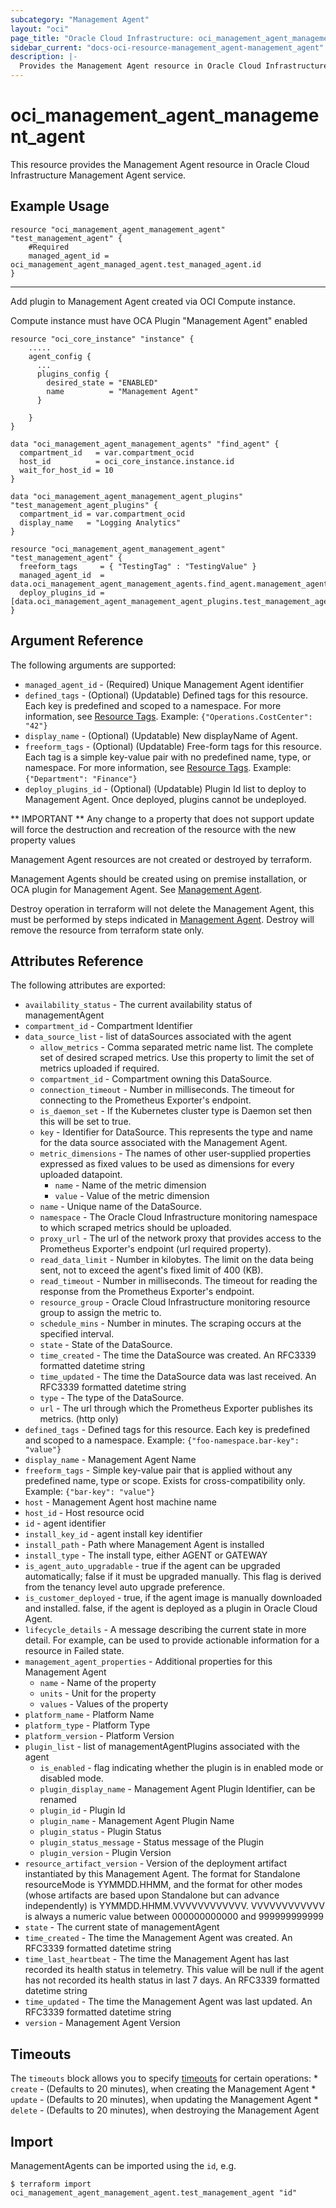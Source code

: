 ```yaml
---
subcategory: "Management Agent"
layout: "oci"
page_title: "Oracle Cloud Infrastructure: oci_management_agent_management_agent"
sidebar_current: "docs-oci-resource-management_agent-management_agent"
description: |-
  Provides the Management Agent resource in Oracle Cloud Infrastructure Management Agent service
---
```


# oci_management_agent_management_agent
This resource provides the Management Agent resource in Oracle Cloud Infrastructure Management Agent service.



## Example Usage

```hcl
resource "oci_management_agent_management_agent" "test_management_agent" {
	#Required
	managed_agent_id = oci_management_agent_managed_agent.test_managed_agent.id
}
```
---
Add plugin to Management Agent created via OCI Compute instance.

Compute instance must have OCA Plugin "Management Agent" enabled
```hcl
resource "oci_core_instance" "instance" {
    .....
	agent_config {
	  ...
	  plugins_config {
		desired_state = "ENABLED"
		name          = "Management Agent"
	  }
	
	}
}
```
```hcl
data "oci_management_agent_management_agents" "find_agent" {
  compartment_id   = var.compartment_ocid
  host_id          = oci_core_instance.instance.id
  wait_for_host_id = 10
}

data "oci_management_agent_management_agent_plugins" "test_management_agent_plugins" {
  compartment_id = var.compartment_ocid
  display_name   = "Logging Analytics"
}

resource "oci_management_agent_management_agent" "test_management_agent" {
  freeform_tags     = { "TestingTag" : "TestingValue" }
  managed_agent_id  = data.oci_management_agent_management_agents.find_agent.management_agents[0].id
  deploy_plugins_id = [data.oci_management_agent_management_agent_plugins.test_management_agent_plugins.management_agent_plugins.0.id]
}
```

## Argument Reference

The following arguments are supported:

* `managed_agent_id` - (Required) Unique Management Agent identifier
* `defined_tags` - (Optional) (Updatable) Defined tags for this resource. Each key is predefined and scoped to a namespace. For more information, see [Resource Tags](https://docs.cloud.oracle.com/iaas/Content/General/Concepts/resourcetags.htm). Example: `{"Operations.CostCenter": "42"}` 
* `display_name` - (Optional) (Updatable) New displayName of Agent.
* `freeform_tags` - (Optional) (Updatable) Free-form tags for this resource. Each tag is a simple key-value pair with no predefined name, type, or namespace. For more information, see [Resource Tags](https://docs.cloud.oracle.com/iaas/Content/General/Concepts/resourcetags.htm). Example: `{"Department": "Finance"}` 
* `deploy_plugins_id` - (Optional) (Updatable) Plugin Id list to deploy to Management Agent. Once deployed, plugins cannot be undeployed.

** IMPORTANT **
Any change to a property that does not support update will force the destruction and recreation of the resource with the new property values

Management Agent resources are not created or destroyed by terraform.

Management Agents should be created using on premise installation, or OCA plugin for Management Agent. See [Management Agent](https://docs.oracle.com/en-us/iaas/management-agents/index.html).

Destroy operation in terraform will not delete the Management Agent, this must be performed by steps indicated in [Management Agent](https://docs.oracle.com/en-us/iaas/management-agents/index.html). Destroy will remove the resource from terraform state only.
## Attributes Reference

The following attributes are exported:

* `availability_status` - The current availability status of managementAgent
* `compartment_id` - Compartment Identifier
* `data_source_list` - list of dataSources associated with the agent
	* `allow_metrics` - Comma separated metric name list. The complete set of desired scraped metrics. Use this property to limit the set of metrics uploaded if required.
	* `compartment_id` - Compartment owning this DataSource.
	* `connection_timeout` - Number in milliseconds. The timeout for connecting to the Prometheus Exporter's endpoint.
	* `is_daemon_set` - If the Kubernetes cluster type is Daemon set then this will be set to true.
	* `key` - Identifier for DataSource. This represents the type and name for the data source associated with the Management Agent.
	* `metric_dimensions` - The names of other user-supplied properties expressed as fixed values to be used as dimensions for every uploaded datapoint.
		* `name` - Name of the metric dimension
		* `value` - Value of the metric dimension
	* `name` - Unique name of the DataSource.
	* `namespace` - The Oracle Cloud Infrastructure monitoring namespace to which scraped metrics should be uploaded.
	* `proxy_url` - The url of the network proxy that provides access to the Prometheus Exporter's endpoint (url required property).
	* `read_data_limit` - Number in kilobytes. The limit on the data being sent, not to exceed the agent's fixed limit of 400 (KB).
	* `read_timeout` - Number in milliseconds. The timeout for reading the response from the Prometheus Exporter's endpoint.
	* `resource_group` - Oracle Cloud Infrastructure monitoring resource group to assign the metric to.
	* `schedule_mins` - Number in minutes. The scraping occurs at the specified interval.
	* `state` - State of the DataSource.
	* `time_created` - The time the DataSource was created. An RFC3339 formatted datetime string
	* `time_updated` - The time the DataSource data was last received. An RFC3339 formatted datetime string
	* `type` - The type of the DataSource.
	* `url` - The url through which the Prometheus Exporter publishes its metrics. (http only)
* `defined_tags` - Defined tags for this resource. Each key is predefined and scoped to a namespace. Example: `{"foo-namespace.bar-key": "value"}` 
* `display_name` - Management Agent Name
* `freeform_tags` - Simple key-value pair that is applied without any predefined name, type or scope. Exists for cross-compatibility only. Example: `{"bar-key": "value"}` 
* `host` - Management Agent host machine name
* `host_id` - Host resource ocid
* `id` - agent identifier
* `install_key_id` - agent install key identifier
* `install_path` - Path where Management Agent is installed
* `install_type` - The install type, either AGENT or GATEWAY
* `is_agent_auto_upgradable` - true if the agent can be upgraded automatically; false if it must be upgraded manually. This flag is derived from the tenancy level auto upgrade preference.
* `is_customer_deployed` - true, if the agent image is manually downloaded and installed. false, if the agent is deployed as a plugin in Oracle Cloud Agent.
* `lifecycle_details` - A message describing the current state in more detail. For example, can be used to provide actionable information for a resource in Failed state.
* `management_agent_properties` - Additional properties for this Management Agent
	* `name` - Name of the property
	* `units` - Unit for the property
	* `values` - Values of the property
* `platform_name` - Platform Name
* `platform_type` - Platform Type
* `platform_version` - Platform Version
* `plugin_list` - list of managementAgentPlugins associated with the agent
	* `is_enabled` - flag indicating whether the plugin is in enabled mode or disabled mode.
	* `plugin_display_name` - Management Agent Plugin Identifier, can be renamed
	* `plugin_id` - Plugin Id
	* `plugin_name` - Management Agent Plugin Name
	* `plugin_status` - Plugin Status
	* `plugin_status_message` - Status message of the Plugin
	* `plugin_version` - Plugin Version
* `resource_artifact_version` - Version of the deployment artifact instantiated by this Management Agent. The format for Standalone resourceMode is YYMMDD.HHMM, and the format for other modes (whose artifacts are based upon Standalone but can advance independently) is YYMMDD.HHMM.VVVVVVVVVVVV. VVVVVVVVVVVV is always a numeric value between 000000000000 and 999999999999 
* `state` - The current state of managementAgent
* `time_created` - The time the Management Agent was created. An RFC3339 formatted datetime string
* `time_last_heartbeat` - The time the Management Agent has last recorded its health status in telemetry. This value will be null if the agent has not recorded its health status in last 7 days. An RFC3339 formatted datetime string
* `time_updated` - The time the Management Agent was last updated. An RFC3339 formatted datetime string
* `version` - Management Agent Version

## Timeouts

The `timeouts` block allows you to specify [timeouts](https://registry.terraform.io/providers/oracle/oci/latest/docs/guides/changing_timeouts) for certain operations:
	* `create` - (Defaults to 20 minutes), when creating the Management Agent
	* `update` - (Defaults to 20 minutes), when updating the Management Agent
	* `delete` - (Defaults to 20 minutes), when destroying the Management Agent


## Import

ManagementAgents can be imported using the `id`, e.g.

```
$ terraform import oci_management_agent_management_agent.test_management_agent "id"
```

